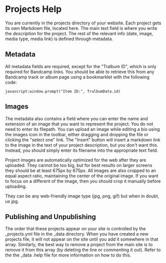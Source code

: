 # Projects Help

You are currently in the projects directory of your website. Each project gets its own Markdown file, located here. The main text field is where you write the *description* for the project. The rest of the relevant info (date, image, media type, media link) is defined through metadata.

## Metadata

All metadata fields are required, except for the "Tralbum ID", which is only required for Bandcamp links. You should be able to retrieve this from any Bandcamp track or album page using a bookmarklet with the following code:

```
javascript:window.prompt("Item ID:", TralbumData.id)
```

## Images

The metadata also contains a field where you can enter the name and extension of an image that you want to represent the project. You do not need to enter its filepath. You can upload an image while editing a bio using the images icon in the toolbar, either dragging and dropping the file or clicking the "select one" link. The "Insert" button will insert a markdown link to the image in the text of your project description, but you don't want this. Instead, you should simply enter its filename into the appropriate text field.

Project images are automatically optimized for the web after they are uploaded. They cannot be too big, but for best results on larger screens they should be at least 675px by 675px. All images are also cropped to an equal aspect ratio, maintaining the center of the original image. If you want to focus on a different of the image, then you should crop it manually before uploading.

They can be any web-friendly image type (jpg, png, gif) but when in doubt, us jpg.

## Publishing and Unpublishing

The order that these projects appear on your site is controlled by the \_projects.yml file in the \_data directory. When you have created a new projects file, it will not appear on the site until you add it somewhere in that array. Similarly, the best way to remove a project from the main site is to remove it from this array (by deleting the line or commenting it out). Refer to the the \_data .help file for more information on how to do this.

